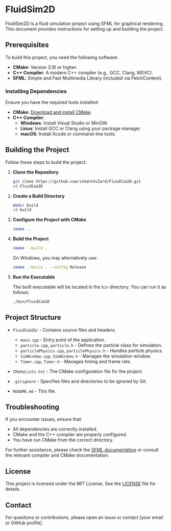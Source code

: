 # FluidSim2D

FluidSim2D is a fluid simulation project using SFML for graphical rendering. This document provides instructions for setting up and building the project.

## Prerequisites

To build this project, you need the following software:

- **CMake**: Version 3.16 or higher.
- **C++ Compiler**: A modern C++ compiler (e.g., GCC, Clang, MSVC).
- **SFML**: Simple and Fast Multimedia Library (included via FetchContent).

### Installing Dependencies

Ensure you have the required tools installed:

- **CMake**: [Download and install CMake](https://cmake.org/download/).
- **C++ Compiler**:
  - **Windows**: Install Visual Studio or MinGW.
  - **Linux**: Install GCC or Clang using your package manager.
  - **macOS**: Install Xcode or command-line tools.

## Building the Project

Follow these steps to build the project:

1. **Clone the Repository**

    ```sh
    git clone https://github.com/ishant4iZard/FluidSim2D.git
    cd FluidSim2D
    ```

2. **Create a Build Directory**

    ```sh
    mkdir build
    cd build
    ```

3. **Configure the Project with CMake**

    ```sh
    cmake ..
    ```

4. **Build the Project**

    ```sh
    cmake --build .
    ```

    On Windows, you may alternatively use:

    ```sh
    cmake --build . --config Release
    ```

5. **Run the Executable**

    The built executable will be located in the `bin` directory. You can run it as follows:

    ```sh
    ./bin/FluidSim2D
    ```

## Project Structure

- `FluidSim2D/` - Contains source files and headers.
  - `main.cpp` - Entry point of the application.
  - `particle.cpp`, `particle.h` - Defines the particle class for simulation.
  - `particlePhysics.cpp`, `particlePhysics.h` - Handles particle physics.
  - `SimWindow.cpp`, `SimWindow.h` - Manages the simulation window.
  - `Timer.cpp`, `Timer.h` - Manages timing and frame rate.

- `CMakeLists.txt` - The CMake configuration file for the project.
- `.gitignore` - Specifies files and directories to be ignored by Git.
- `README.md` - This file.

## Troubleshooting

If you encounter issues, ensure that:

- All dependencies are correctly installed.
- CMake and the C++ compiler are properly configured.
- You have run CMake from the correct directory.

For further assistance, please check the [SFML documentation](https://www.sfml-dev.org/documentation/2.6.0/) or consult the relevant compiler and CMake documentation.

## License

This project is licensed under the MIT License. See the [LICENSE](LICENSE) file for details.

## Contact

For questions or contributions, please open an issue or contact [your email or GitHub profile].
